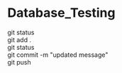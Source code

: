 ﻿# Database_Testing

git status<br>
git add .<br>
git status<br>
git commit -m "updated message"<br>
git push<br>
